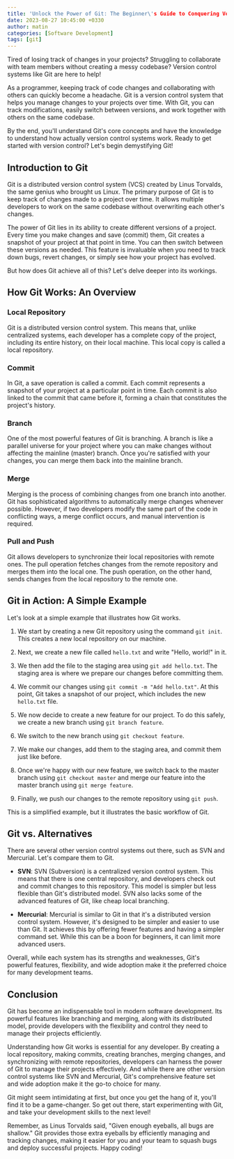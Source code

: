 ```yaml
---
title: 'Unlock the Power of Git: The Beginner\'s Guide to Conquering Version Control'
date: 2023-08-27 10:45:00 +0330
author: matin
categories: [Software Development]
tags: [git]
---
```


Tired of losing track of changes in your projects? Struggling to collaborate with team members without creating a messy codebase? Version control systems like Git are here to help!

As a programmer, keeping track of code changes and collaborating with others can quickly become a headache. Git is a version control system that helps you manage changes to your projects over time. With Git, you can track modifications, easily switch between versions, and work together with others on the same codebase.

By the end, you'll understand Git's core concepts and have the knowledge to understand how actually version control systems work. Ready to get started with version control? Let's begin demystifying Git!

## Introduction to Git

Git is a distributed version control system (VCS) created by Linus Torvalds, the same genius who brought us Linux. The primary purpose of Git is to keep track of changes made to a project over time. It allows multiple developers to work on the same codebase without overwriting each other's changes.

The power of Git lies in its ability to create different versions of a project. Every time you make changes and save (commit) them, Git creates a snapshot of your project at that point in time. You can then switch between these versions as needed. This feature is invaluable when you need to track down bugs, revert changes, or simply see how your project has evolved.

But how does Git achieve all of this? Let's delve deeper into its workings.

## How Git Works: An Overview

### Local Repository

Git is a distributed version control system. This means that, unlike centralized systems, each developer has a complete copy of the project, including its entire history, on their local machine. This local copy is called a local repository.

### Commit

In Git, a save operation is called a commit. Each commit represents a snapshot of your project at a particular point in time. Each commit is also linked to the commit that came before it, forming a chain that constitutes the project's history.

### Branch

One of the most powerful features of Git is branching. A branch is like a parallel universe for your project where you can make changes without affecting the mainline (master) branch. Once you're satisfied with your changes, you can merge them back into the mainline branch.

### Merge

Merging is the process of combining changes from one branch into another. Git has sophisticated algorithms to automatically merge changes whenever possible. However, if two developers modify the same part of the code in conflicting ways, a merge conflict occurs, and manual intervention is required.

### Pull and Push

Git allows developers to synchronize their local repositories with remote ones. The pull operation fetches changes from the remote repository and merges them into the local one. The push operation, on the other hand, sends changes from the local repository to the remote one.

## Git in Action: A Simple Example

Let's look at a simple example that illustrates how Git works.

1. We start by creating a new Git repository using the command `git init`. This creates a new local repository on our machine.

2. Next, we create a new file called `hello.txt` and write "Hello, world!" in it.

3. We then add the file to the staging area using `git add hello.txt`. The staging area is where we prepare our changes before committing them.

4. We commit our changes using `git commit -m "Add hello.txt"`. At this point, Git takes a snapshot of our project, which includes the new `hello.txt` file.

5. We now decide to create a new feature for our project. To do this safely, we create a new branch using `git branch feature`.

6. We switch to the new branch using `git checkout feature`.

7. We make our changes, add them to the staging area, and commit them just like before.

8. Once we're happy with our new feature, we switch back to the master branch using `git checkout master` and merge our feature into the master branch using `git merge feature`.

9. Finally, we push our changes to the remote repository using `git push`.

This is a simplified example, but it illustrates the basic workflow of Git.

## Git vs. Alternatives

There are several other version control systems out there, such as SVN and Mercurial. Let's compare them to Git.

- **SVN**: SVN (Subversion) is a centralized version control system. This means that there is one central repository, and developers check out and commit changes to this repository. This model is simpler but less flexible than Git's distributed model. SVN also lacks some of the advanced features of Git, like cheap local branching.

- **Mercurial**: Mercurial is similar to Git in that it's a distributed version control system. However, it's designed to be simpler and easier to use than Git. It achieves this by offering fewer features and having a simpler command set. While this can be a boon for beginners, it can limit more advanced users.

Overall, while each system has its strengths and weaknesses, Git's powerful features, flexibility, and wide adoption make it the preferred choice for many development teams.

## Conclusion

Git has become an indispensable tool in modern software development. Its powerful features like branching and merging, along with its distributed model, provide developers with the flexibility and control they need to manage their projects efficiently.

Understanding how Git works is essential for any developer. By creating a local repository, making commits, creating branches, merging changes, and synchronizing with remote repositories, developers can harness the power of Git to manage their projects effectively. And while there are other version control systems like SVN and Mercurial, Git's comprehensive feature set and wide adoption make it the go-to choice for many.

Git might seem intimidating at first, but once you get the hang of it, you'll find it to be a game-changer. So get out there, start experimenting with Git, and take your development skills to the next level!

Remember, as Linus Torvalds said, "Given enough eyeballs, all bugs are shallow." Git provides those extra eyeballs by efficiently managing and tracking changes, making it easier for you and your team to squash bugs and deploy successful projects. Happy coding!
